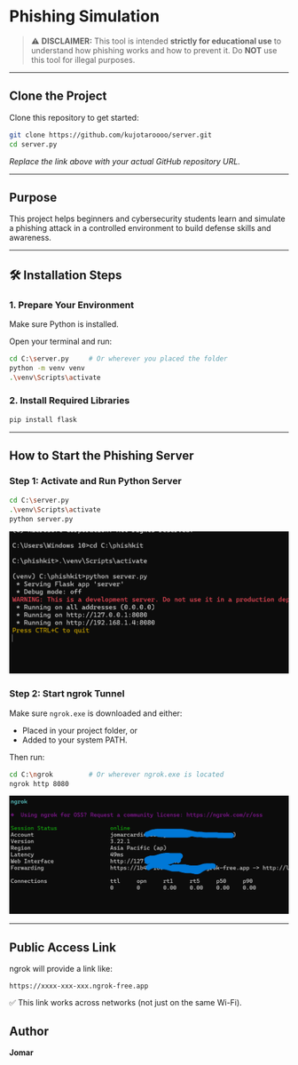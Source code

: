 # Phishing Simulation 

> ⚠ **DISCLAIMER:** This tool is intended **strictly for educational use** to understand how phishing works and how to prevent it. Do **NOT** use this tool for illegal purposes.

---

##  Clone the Project

Clone this repository to get started:

```bash
git clone https://github.com/kujotaroooo/server.git
cd server.py
```
*Replace the link above with your actual GitHub repository URL.*

---

##  Purpose

This project helps beginners and cybersecurity students learn and simulate a phishing attack in a controlled environment to build defense skills and awareness.

---

## 🛠️ Installation Steps

### 1. Prepare Your Environment

Make sure Python is installed.

Open your terminal and run:

```bash
cd C:\server.py     # Or wherever you placed the folder
python -m venv venv
.\venv\Scripts\activate
```

### 2. Install Required Libraries

```bash
pip install flask
```

---

##  How to Start the Phishing Server

### Step 1: Activate and Run Python Server

```bash
cd C:\server.py
.\venv\Scripts\activate
python server.py
```

![Python Flask Server](screenshots/py.png)

### Step 2: Start ngrok Tunnel

Make sure `ngrok.exe` is downloaded and either:

- Placed in your project folder, or
- Added to your system PATH.

Then run:

```bash
cd C:\ngrok         # Or wherever ngrok.exe is located
ngrok http 8080
```

![NGROK RUNNING](screenshots/ngrok.PNG)

---

##  Public Access Link

ngrok will provide a link like:

```
https://xxxx-xxx-xxx.ngrok-free.app
```

✅ This link works across networks (not just on the same Wi-Fi).



##  Author

**Jomar** 

